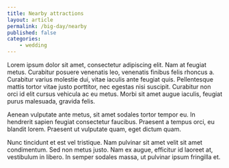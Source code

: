 ```yaml
---
title: Nearby attractions
layout: article
permalink: /big-day/nearby
published: false
categories:
    - wedding
---
```

Lorem ipsum dolor sit amet, consectetur adipiscing elit. Nam at feugiat metus.
Curabitur posuere venenatis leo, venenatis finibus felis rhoncus a. Curabitur
varius molestie dui, vitae iaculis ante feugiat quis. Pellentesque mattis
tortor vitae justo porttitor, nec egestas nisi suscipit. Curabitur non orci id
elit cursus vehicula ac eu metus. Morbi sit amet augue iaculis, feugiat purus
malesuada, gravida felis.

Aenean vulputate ante metus, sit amet sodales tortor tempor eu. In hendrerit
sapien feugiat consectetur faucibus. Praesent a tempus orci, eu blandit lorem.
Praesent ut vulputate quam, eget dictum quam.

Nunc tincidunt et est vel tristique. Nam pulvinar sit amet velit sit amet
condimentum. Sed non metus justo. Nam ex augue, efficitur id laoreet at,
vestibulum in libero. In semper sodales massa, ut pulvinar ipsum fringilla et.
